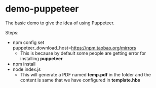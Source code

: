 # demo-puppeteer
The basic demo to give the idea of using Puppeteer.

Steps:

- npm config set puppeteer_download_host=https://npm.taobao.org/mirrors
  - This is because by default some people are getting error for installing **puppeteer**
- npm install
- node index.js
  - This will generate a PDF named **temp.pdf** in the folder and the content is same that we have configured in **template.hbs**
